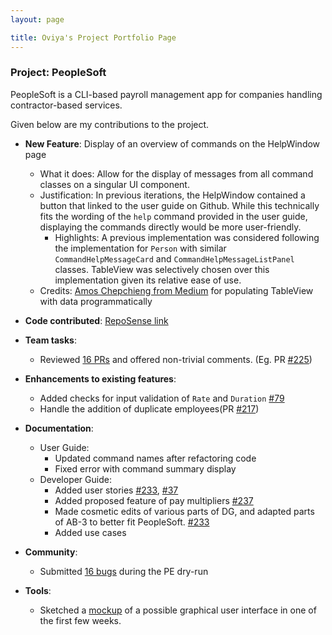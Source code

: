 ```yaml
---
layout: page

title: Oviya's Project Portfolio Page
---
```


### Project: PeopleSoft

PeopleSoft is a CLI-based payroll management app for companies handling contractor-based services.

Given below are my contributions to the project.

* **New Feature**: Display of an overview of commands on the HelpWindow page
    * What it does: Allow for the display of messages from all command classes on a singular UI component.
    * Justification: In previous iterations, the HelpWindow contained a button that linked to the user guide on Github. While this technically fits the wording of the `help` command provided in the user guide, displaying the commands directly would be more user-friendly.
      * Highlights: A previous implementation was considered following the implementation for `Person` with similar `CommandHelpMessageCard` and `CommandHelpMessageListPanel` classes. TableView was selectively chosen over this implementation given its relative ease of use. 
    * Credits: [Amos Chepchieng from Medium](https://medium.com/@keeptoo/adding-data-to-javafx-tableview-stepwise-df582acbae4f) for populating TableView with data programmatically

* **Code contributed**: [RepoSense link](https://nus-cs2103-ay2122s2.github.io/tp-dashboard/?search=ovidharshini&sort=groupTitle&sortWithin=title&timeframe=commit&mergegroup=&groupSelect=groupByRepos&breakdown=true&checkedFileTypes=docs~functional-code~test-code~other&since=2022-02-18)

* **Team tasks**:
  * Reviewed [16 PRs](https://github.com/AY2122S2-CS2103T-T11-4/tp/pulls?q=type%3Apr+reviewed-by%3Aovidharshini+) and offered non-trivial comments. (Eg. PR [\#225](https://github.com/AY2122S2-CS2103T-T11-4/tp/pull/225))

* **Enhancements to existing features**:
  * Added checks for input validation of `Rate` and `Duration` [\#79](https://github.com/AY2122S2-CS2103T-T11-4/tp/pull/79)
  * Handle the addition of duplicate employees(PR [\#217](https://github.com/AY2122S2-CS2103T-T11-4/tp/pull/217))

* **Documentation**:
    * User Guide:
        * Updated command names after refactoring code
        * Fixed error with command summary display
    * Developer Guide:
        * Added user stories [\#233](https://github.com/AY2122S2-CS2103T-T11-4/tp/pull/233), [\#37](https://github.com/AY2122S2-CS2103T-T11-4/tp/pull/37)
        * Added proposed feature of pay multipliers [\#237](https://github.com/AY2122S2-CS2103T-T11-4/tp/pull/237)
        * Made cosmetic edits of various parts of DG, and adapted parts of AB-3 to better fit PeopleSoft. [\#233](https://github.com/AY2122S2-CS2103T-T11-4/tp/pull/233)
        * Added use cases

* **Community**:
    * Submitted [16 bugs](https://github.com/AY2122S2-CS2103T-T09-2/tp/issues?q=ovidharshini) during the PE dry-run

* **Tools**:
    * Sketched a [mockup](images/oviya_gui.png) of a possible graphical user interface in one of the first few weeks.

